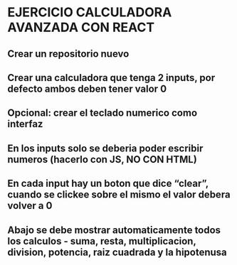 # EJERCICIO CALCULADORA AVANZADA CON REACT

## Crear un repositorio nuevo

## Crear una calculadora que tenga 2 inputs, por defecto ambos deben tener valor 0

## Opcional: crear el teclado numerico como interfaz

## En los inputs solo se deberia poder escribir numeros (hacerlo con JS, NO CON HTML)

## En cada input hay un boton que dice “clear”, cuando se clickee sobre el mismo el valor debera volver a 0

## Abajo se debe mostrar automaticamente todos los calculos - suma, resta, multiplicacion, division, potencia, raiz cuadrada y la hipotenusa
